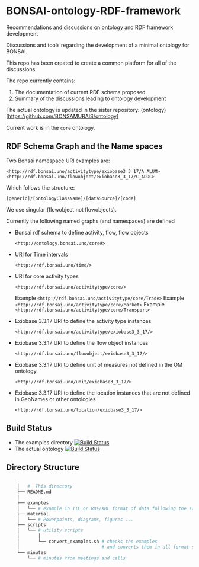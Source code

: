 # BONSAI-ontology-RDF-framework

Recommendations and discussions on ontology and RDF framework development


Discussions and tools regarding the development of a minimal ontology for BONSAI.

This repo has been created to create a common platform for all of the discussions.

The repo currently contains:

1. The documentation of current RDF schema proposed
2. Summary of the discussions leading to ontology development


The actual ontology is updated in the sister repository: (ontology)[https://github.com/BONSAMURAIS/ontology]

Current work is in the `core` ontology.

## RDF Schema Graph and the Name spaces

Two Bonsai namespace URI examples are:

```
<http://rdf.bonsai.uno/activitytype/exiobase3_3_17/A_ALUM>
<http://rdf.bonsai.uno/flowobject/exiobase3_3_17/C_ADDC>
```

Which follows the structure:

```[generic]/[ontologyClassName]/[dataSource]/[code]```

We use singular (flowobject not flowobjects).


Currently the following named graphs (and namespaces) are defined

- Bonsai rdf schema to define  activity, flow, flow objects

   ```
   <http://ontology.bonsai.uno/core#>
   ```

- URI for Time intervals

   ```
   <http://rdf.bonsai.uno/time/>
   ```

- URI for core activity types

  ```
  <http://rdf.bonsai.uno/activitytype/core/>
  ```

  Example `<http://rdf.bonsai.uno/activitytype/core/Trade>`
  Example `<http://rdf.bonsai.uno/activitytype/core/Market>`
  Example `<http://rdf.bonsai.uno/activitytype/core/Transport>`


- Exiobase 3.3.17 URI to define the activity type instances

   ```
   <http://rdf.bonsai.uno/activitytype/exiobase3_3_17/>
   ```

- Exiobase 3.3.17 URI to define the flow object instances

  ```
  <http://rdf.bonsai.uno/flowobject/exiobase3_3_17/>
  ```

- Exiobase 3.3.17 URI to define unit of measures not defined in the OM ontology

  ```
  <http://rdf.bonsai.uno/unit/exiobase3_3_17/>
  ```

- Exiobase 3.3.17 URI to define the location instances that are not defined in GeoNames or other ontologies

  ```
  <http://rdf.bonsai.uno/location/exiobase3_3_17/>
  ```





## Build Status

 - The examples directory [![Build Status](https://travis-ci.org/BONSAMURAIS/BONSAI-ontology-RDF-framework.svg?branch=master)](https://travis-ci.org/BONSAMURAIS/BONSAI-ontology-RDF-framework)
 - The actual ontology  [![Build Status](https://travis-ci.org/BONSAMURAIS/ontology.svg?branch=master)](https://travis-ci.org/BONSAMURAIS/ontology)

## Directory Structure

```bash
    .
    │   #  This directory
    ├── README.md
    │
    ├── examples
    │   └── # example in TTL or RDF/XML format of data following the schema
    ├── material
    │   └── # Powerpoints, diagrams, figures ...
    ├── scripts
    │   └── # utility scripts
    │       │
    │       └── convert_examples.sh # checks the examples
    │                               # and converts them in all format supported
    └── minutes
        └── # minutes from meetings and calls
```
